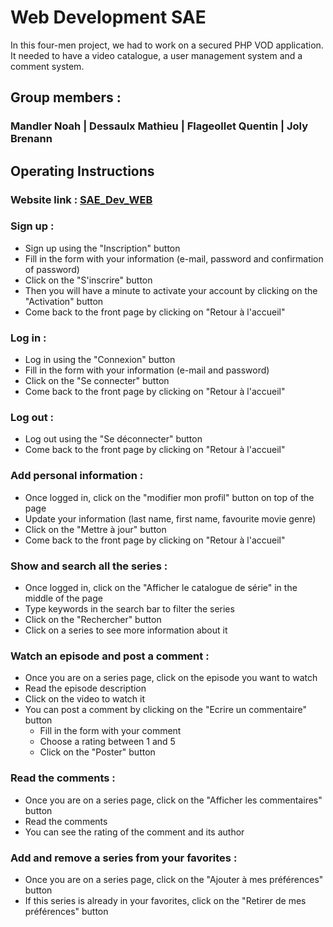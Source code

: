 # Web Development SAE
In this four-men project, we had to work on a secured PHP VOD application. 
It needed to have a video catalogue, a user management system and a comment system.
## Group members :
### Mandler Noah | Dessaulx Mathieu | Flageollet Quentin | Joly Brenann

## Operating Instructions
### Website link : [SAE_Dev_WEB](https://webetu.iutnc.univ-lorraine.fr/www/mandler4u/SAE_Dev_WEB_Mandler_Joly_Flageollet_Dessaulx/)

### Sign up :
* Sign up using the "Inscription" button
* Fill in the form with your information (e-mail, password and confirmation of password)
* Click on the "S'inscrire" button
* Then you will have a minute to activate your account by clicking on the "Activation" button
* Come back to the front page by clicking on "Retour à l'accueil"

### Log in :
* Log in using the "Connexion" button
* Fill in the form with your information (e-mail and password)
* Click on the "Se connecter" button
* Come back to the front page by clicking on "Retour à l'accueil"

### Log out :
* Log out using the "Se déconnecter" button
* Come back to the front page by clicking on "Retour à l'accueil"

### Add personal information :
* Once logged in, click on the "modifier mon profil" button on top of the page
* Update your information (last name, first name, favourite movie genre)
* Click on the "Mettre à jour" button
* Come back to the front page by clicking on "Retour à l'accueil"

### Show and search all the series :
* Once logged in, click on the "Afficher le catalogue de série" in the middle of the page
* Type keywords in the search bar to filter the series
* Click on the "Rechercher" button
* Click on a series to see more information about it

### Watch an episode and post a comment :
* Once you are on a series page, click on the episode you want to watch
* Read the episode description
* Click on the video to watch it
* You can post a comment by clicking on the "Ecrire un commentaire" button
    * Fill in the form with your comment
    * Choose a rating between 1 and 5
    * Click on the "Poster" button

### Read the comments :
* Once you are on a series page, click on the "Afficher les commentaires" button
* Read the comments
* You can see the rating of the comment and its author

### Add and remove a series from your favorites :
* Once you are on a series page, click on the "Ajouter à mes préférences" button
* If this series is already in your favorites, click on the "Retirer de mes préférences" button